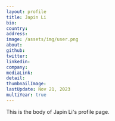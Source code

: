 ```yaml
---
layout: profile
title: Japin Li
bio: 
country: 
address: 
image: /assets/img/user.png
about: 
github: 
twitter: 
linkedin:
company: 
mediaLink:
detail: 
thumbnailImage:
lastUpdate: Nov 21, 2023
multiYear: true
---
```


This is the body of Japin Li's profile page.
